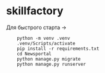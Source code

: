 # skillfactory
 
Для быстрого старта ->

```
	python -m venv .venv
	.venv/Scripts/activate
	pip install -r requirements.txt
	cd Newsportal
	python manage.py migrate
	python manage.py runserver
```